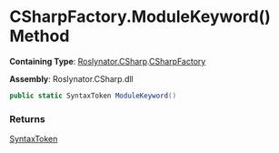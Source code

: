 # CSharpFactory\.ModuleKeyword\(\) Method

**Containing Type**: [Roslynator.CSharp](../../README.md)\.[CSharpFactory](../README.md)

**Assembly**: Roslynator\.CSharp\.dll

```csharp
public static SyntaxToken ModuleKeyword()
```

### Returns

[SyntaxToken](https://docs.microsoft.com/en-us/dotnet/api/microsoft.codeanalysis.syntaxtoken)

